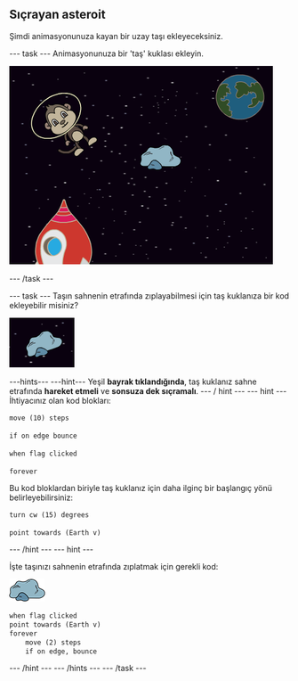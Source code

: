 ## Sıçrayan asteroit

Şimdi animasyonunuza kayan bir uzay taşı ekleyeceksiniz.

\--- task \--- Animasyonunuza bir 'taş' kuklası ekleyin.

![Taş kuklası ekleme](images/space-rock-sprite.png)

\--- /task \---

\--- task \--- Taşın sahnenin etrafında zıplayabilmesi için taş kuklanıza bir kod ekleyebilir misiniz?

![Sıçrayan bir taşın test edilmesi](images/space-bounce-test.png)

\---hints\--- \---hint\--- Yeşil **bayrak tıklandığında**, taş kuklanız sahne etrafında **hareket etmeli** ve **sonsuza dek sıçramalı**. \--- / hint \--- \--- hint \--- İhtiyacınız olan kod blokları:

```blocks3
move (10) steps

if on edge bounce

when flag clicked

forever
```

Bu kod bloklardan biriyle taş kuklanız için daha ilginç bir başlangıç yönü belirleyebilirsiniz:

```blocks3
turn cw (15) degrees

point towards (Earth v)
```

\--- /hint \--- \--- hint \---

İşte taşınızı sahnenin etrafında zıplatmak için gerekli kod:

![Taş kuklası](images/sprite-rock.png)

```blocks3
when flag clicked
point towards (Earth v)
forever
    move (2) steps
    if on edge, bounce
```

\--- /hint \--- \--- /hints \--- \--- /task \---